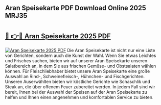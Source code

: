 ## Aran Speisekarte PDF Download Online 2025 MRJ35

# <h2><a href="http://gc7ukwe.nevu.top/?p=Aran+Speisekarte">🔗 👉🔴 Aran Speisekarte 2025 PDF</a></h2>

[![Aran Speisekarte 2025 PDF](https://i.imgur.com/dBaPXMq.png)](http://gc7ukwe.nevu.top/?p=Aran+Speisekarte)
Die Aran Speisekarte ist nicht nur eine Liste von Gerichten, sondern auch die Kunst der Wahl. Wenn Sie etwas Leichtes und Frisches suchen, bieten wir auf unserer Aran Speisekarte unseren Salatbereich an, in dem Sie aus frischen Gemüse- und Obstsalaten wählen können. Für Fleischliebhaber bietet unsere Aran Speisekarte eine große Auswahl an Rind-, Schweinefleisch-, Hühnchen- und Fischgerichten. Unseren Auserwählten bieten wir köstliche Gerichte wie Schaschlik und Steak an, die über offenem Feuer zubereitet werden. In jedem Fall sind wir bereit, Ihnen bei der Auswahl der Speisen auf der Aran Speisekarte zu helfen und Ihnen einen angenehmen und komfortablen Service zu bieten.
